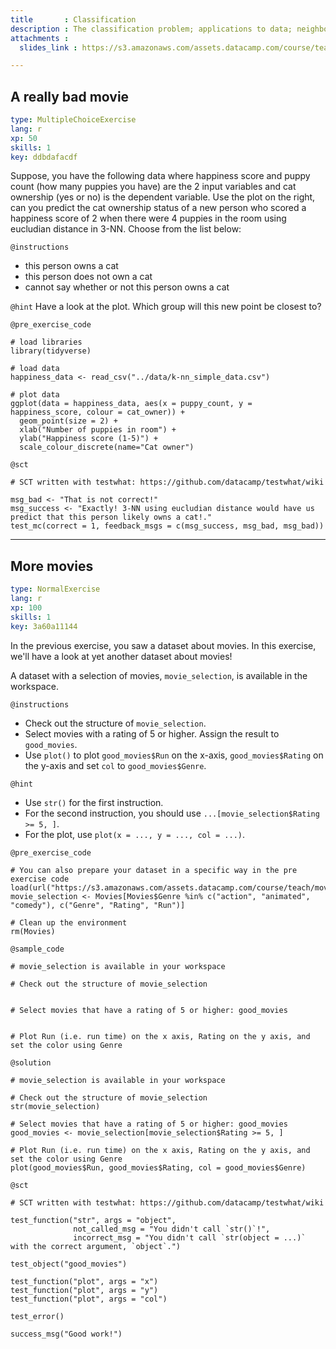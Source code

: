 ```yaml
---
title       : Classification
description : The classification problem; applications to data; neighbourhood methods and majority vote.
attachments :
  slides_link : https://s3.amazonaws.com/assets.datacamp.com/course/teach/slides_example.pdf

---
```

## A really bad movie

```yaml
type: MultipleChoiceExercise
lang: r
xp: 50
skills: 1
key: ddbdafacdf
```

Suppose, you have the following data where happiness score and puppy count (how many puppies you have) are the 2 input variables and cat ownership (yes or no) is the dependent variable. Use the plot on the right, can you predict the cat ownership status of a new person who scored a happiness score of 2 when there were 4 puppies in the room using eucludian distance in 3-NN. Choose from the list below:

`@instructions`
- this person owns a cat
- this person does not own a cat
- cannot say whether or not this person owns a cat 


`@hint`
Have a look at the plot. Which group will this new point be closest to?

`@pre_exercise_code`
```{r}
# load libraries
library(tidyverse)

# load data
happiness_data <- read_csv("../data/k-nn_simple_data.csv")

# plot data
ggplot(data = happiness_data, aes(x = puppy_count, y = happiness_score, colour = cat_owner)) +
  geom_point(size = 2) +
  xlab("Number of puppies in room") +
  ylab("Happiness score (1-5)") +
  scale_colour_discrete(name="Cat owner")
```

`@sct`
```{r}
# SCT written with testwhat: https://github.com/datacamp/testwhat/wiki

msg_bad <- "That is not correct!"
msg_success <- "Exactly! 3-NN using eucludian distance would have us predict that this person likely owns a cat!."
test_mc(correct = 1, feedback_msgs = c(msg_success, msg_bad, msg_bad))
```

---
## More movies

```yaml
type: NormalExercise
lang: r
xp: 100
skills: 1
key: 3a60a11144
```

In the previous exercise, you saw a dataset about movies. In this exercise, we'll have a look at yet another dataset about movies!

A dataset with a selection of movies, `movie_selection`, is available in the workspace.

`@instructions`
- Check out the structure of `movie_selection`.
- Select movies with a rating of 5 or higher. Assign the result to `good_movies`.
- Use `plot()` to  plot `good_movies$Run` on the x-axis, `good_movies$Rating` on the y-axis and set `col` to `good_movies$Genre`.

`@hint`
- Use `str()` for the first instruction.
- For the second instruction, you should use `...[movie_selection$Rating >= 5, ]`.
- For the plot, use `plot(x = ..., y = ..., col = ...)`.

`@pre_exercise_code`
```{r}
# You can also prepare your dataset in a specific way in the pre exercise code
load(url("https://s3.amazonaws.com/assets.datacamp.com/course/teach/movies.RData"))
movie_selection <- Movies[Movies$Genre %in% c("action", "animated", "comedy"), c("Genre", "Rating", "Run")]

# Clean up the environment
rm(Movies)
```

`@sample_code`
```{r}
# movie_selection is available in your workspace

# Check out the structure of movie_selection


# Select movies that have a rating of 5 or higher: good_movies


# Plot Run (i.e. run time) on the x axis, Rating on the y axis, and set the color using Genre

```

`@solution`
```{r}
# movie_selection is available in your workspace

# Check out the structure of movie_selection
str(movie_selection)

# Select movies that have a rating of 5 or higher: good_movies
good_movies <- movie_selection[movie_selection$Rating >= 5, ]

# Plot Run (i.e. run time) on the x axis, Rating on the y axis, and set the color using Genre
plot(good_movies$Run, good_movies$Rating, col = good_movies$Genre)
```

`@sct`
```{r}
# SCT written with testwhat: https://github.com/datacamp/testwhat/wiki

test_function("str", args = "object",
              not_called_msg = "You didn't call `str()`!",
              incorrect_msg = "You didn't call `str(object = ...)` with the correct argument, `object`.")

test_object("good_movies")

test_function("plot", args = "x")
test_function("plot", args = "y")
test_function("plot", args = "col")

test_error()

success_msg("Good work!")
```
